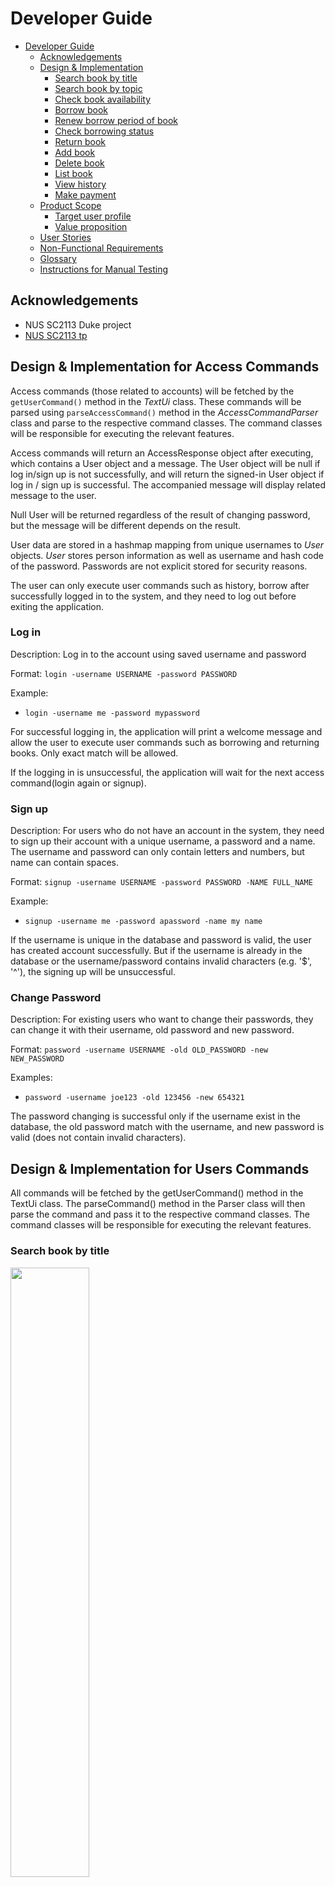 # Developer Guide

<!-- TOC -->

- [Developer Guide](#developer-guide)
    - [Acknowledgements](#acknowledgements)
    - [Design & Implementation](#design--implementation)
        - [Search book by title](#search-book-by-title)
        - [Search book by topic](#search-book-by-topic)
        - [Check book availability](#check-book-availability)
        - [Borrow book](#borrow-book)
        - [Renew borrow period of book](#renew-borrow-period-of-book)
        - [Check borrowing status](#check-borrowing-status)
        - [Return book](#return-book)
        - [Add book](#add-book)
        - [Delete book](#delete-book)
        - [List book](#list-book)
        - [View history](#view-history)
        - [Make payment](#make-payment)
    - [Product Scope](#product-scope)
        - [Target user profile](#target-user-profile)
        - [Value proposition](#value-proposition) 
    - [User Stories](#user-stories)
    - [Non-Functional Requirements](#non-functional-requirements)
    - [Glossary](#glossary)
    - [Instructions for Manual Testing](#instructions-for-manual-testing)
  <!-- TOC -->

## Acknowledgements

- NUS SC2113 Duke project
- [NUS SC2113 tp](https://github.com/nus-cs2113-AY2223S2)


## Design & Implementation for Access Commands 
Access commands (those related to accounts) will be fetched by the `getUserCommand()` method in the *TextUi* class.
These commands will be parsed using `parseAccessCommand()` method in the *AccessCommandParser* class and parse to 
the respective command classes. The command classes will be responsible for executing the relevant features.

Access commands will return an AccessResponse object after executing, which contains a User object and a message. 
The User object will be null if log in/sign up is not successfully, and will return the signed-in 
User object if log in / sign up is successful. The accompanied message will display related message to the user.

Null User will be returned regardless of the result of changing password, but the message will be different depends 
on the result.

User data are stored in a hashmap mapping from unique usernames to *User* objects. *User* stores person information 
as well as username and hash code of the password. Passwords are not explicit stored for security reasons.

The user can only execute user commands such as history, borrow after successfully logged in to the system, and they 
need to log out before exiting the application.

### Log in 
Description: Log in to the account using saved username and password

Format: `login -username USERNAME -password PASSWORD`  

Example: 
- `login -username me -password mypassword`  

For successful logging in, the application will print a welcome message and allow the user to execute user commands 
such as borrowing and returning books. Only exact match will be allowed.

If the logging in is unsuccessful, the application will wait for the next access command(login again or signup).

### Sign up
Description: For users who do not have an account in the system, they need to sign up their account with a unique 
username, a password and a name. The username and password can only contain letters and numbers, but name can 
contain spaces.

Format: `signup -username USERNAME -password PASSWORD -NAME FULL_NAME`

Example:
- `signup -username me -password apassword -name my name`

If the username is unique in the database and password is valid, the user has created account successfully. But if 
the username is already in the database or the username/password contains invalid characters (e.g. '$', '^'), the 
signing up will be unsuccessful.

### Change Password
Description: For existing users who want to change their passwords, they can change it with their username, old 
password and new password.

Format: `password -username USERNAME -old OLD_PASSWORD -new NEW_PASSWORD`

Examples:
- `password -username joe123 -old 123456 -new 654321`

The password changing is successful only if the username exist in the database, the old password match with the 
username, and new password is valid (does not contain invalid characters).


## Design & Implementation for Users Commands
All commands will be fetched by the getUserCommand() method in the TextUi class. The parseCommand() method in the Parser class will then parse the command and pass it to the respective command classes. The command classes will be responsible for executing the relevant features.


### Search book by title
<img src="images/Search%20class%20diagram.png" width="50%" height="50%" />  

Description: Searches for a book using the title  
Format: `search -title TITLE`  
Example:  
- `search -title Python Programming`  
For successful searches, the program will output the relevant book along with the book details: ISBN, Title, Author, Topic. For unsuccessful searches, the program will output a string informing the user that there is no match with the input title from the inventory.  
Note: Partial string matching will not be considered in this application. Exact match of title and topic will be done, and if match is found, the book object will be returned.


### Search book by topic
Description: Searches for a book by its topic  
Format: `search -topic TOPIC`  
Example:
- `search -topic Business`  
For successful searches, the program will output the relevant books along with the book details: ISBN, Title, Author, Topic. For unsuccessful searches, the program will output a string informing the user that there is no match with the input topic from the inventory.


### Check book availability
Description: Check if a book is available for borrowing  
Format: `check -title TITLE`  
Example:
- `check -title Python Programming`  
The program will indicate whether the book is available for borrowing. The program will also handle the case that there is no such book in the inventory.


### Borrow book
Description: Borrow a book from the library  
Format: `borrow -title TITLE`  
Example:
- `borrow -title Python Programming`  
For successful borrowing, the program will output a string showing that the action is successful and, at the same time, mark the book as borrowed in the system. For unsuccessful borrow requests, the program will either output that there is no such book in the inventory or a message showing that the book is already on loan at the time of the borrow request.


### Renew borrow period of book
Description: Renew borrowing of books for a fixed duration  
Format: `renew -title TITLE`  
Example:
- `renew -title C++Primer`  
For successful renewal of books, the program will output a string showing that the action is successful and also change the due period of borrow in the system. The program will handle error cases such as incorrect titles provided or books not available for renewal.


### Check borrowing status
Description: Check status of borrowed book  
Format: `status -title TITLE`  
Example:
- `status -title C++Primer`  
The program will output the details of the relevant book being borrowed and also show the due date of the loan. The program will handle cases where there is no such book in the borrow history.


### Return book
Description: Return a book to the library  
Format: `return -title TITLE`  
Example:
- `return -title C++Primer`  
For successful returns of books, the program will output a string showing that the action is successful and mark the book as available for borrowing by other users in the system. The program will handle cases of incorrect title input and unsuccessful returns.


### Add book  
<img src="images/Inventory%20class%20diagram.png" width="50%" height="50%" />  

Description: Add new books into the system  
Format: `librarian -title TITLE -topic TOPIC -author AUTHOR -isbn ISBN -action add`  
Example:
- `librarian -title C++Primer -topic Programming -author James -isbn 12345 -action add`  
This feature is only applicable for admin. For successful addition of new book, the program will output a message to inform the librarian. The new book will also be added into the inventory of the system so that users can now borrow the book from the library. Error inputs and missing inputs will be handled accordingly.
 

### Delete book
Description: Remove books from the system  
Format: `librarian -title TITLE -topic TOPIC -author AUTHOR -isbn ISBN -action delete`  
Example:
- `librarian -title C++Primer -topic Programming -author James -isbn 12345 -action delete`  
This feature is only applicable for admin. For successful deletion of book, the program will output a message to inform the librarian. The book will also be deleted from the inventory of the system so that it will not be able to be borrowed by users anymore. Error inputs and missing inputs will be handled accordingly.


### List book
Description: List all the books in the library  
Format: `list`  
Example:
- `list`  
The program will list out all the books in the library inventory. If the inventory is empty, the program will output a message indicating that there is currently no book in the library system.


### View history
Description: Check the borrow history of the books (admin and user versions). The admin version will allow admin to access the whole borrow history, while users can only view their own borrow history.  
Format: `history`  
Example:
- `history`  
The program will output the borrow history of books according to the accessibility as mentioned in the description above. The output includes the book title and other book details, the status of the book (either it is available for borrowing or it has been borrowed at the moment), and also details of the loan, which include the date and time of borrowing and returning.


### Make payment
Description: Make payment for overdue loans.  
When returning item(s) which is/are overdue, the user will be prompted to make payment. Failure to do so will result in returning action unsuccessful.




## Product Scope
### Target user profile

NUS computer science (CS) students who wish to borrow and read CS related books.

### Value proposition

CS students are incredibly busy and hence having a command line interface (CLI) program without GUI makes finding the books they want quick and efficient. This software will also help them track loans and return dates.

## User Stories

|Version| As a ... | I want to ... | So that I can ...|
|--------|----------|---------------|------------------|
|v1.0|user|be able to search for a book|borrow a book to read|
|v1.0|libriarian|add or remove book|change the books in the inventory|
|v1.0|user|return book i borrowed|remove the borrow status taged to my account|
|v2.0|libriarian|pay my fine|continue to borrow more books and see my exam results|

## Non-Functional Requirements

1. Data should be stored in text file so that information like borrowed books and inventory are not lost
2. System should run on Java 11

## Glossary

* *librarian* - Admin user
* *user* - Normal user

## Instructions for Manual Testing

1. Download the jar file *tp.jar* in release v2.0
2. Launch the jar file using the command `java -jar tp.jar`


